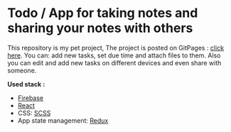 # Todo / App for taking notes and sharing your notes with others

This repository is my pet project, The project is posted on GitPages  : [click here](https://rubylnic.github.io/todo/).
You can: add new tasks, set due time and attach files to them. Also you can edit and add new tasks on different devices and even share with someone.

**Used stack :** 
+	[Firebase](https://firebase.google.com/)
+	[React](https://reactjs.org/)
 + CSS: [SCSS](https://sass-lang.com/) 
 + App state management:  [Redux](https://redux.js.org/) 


